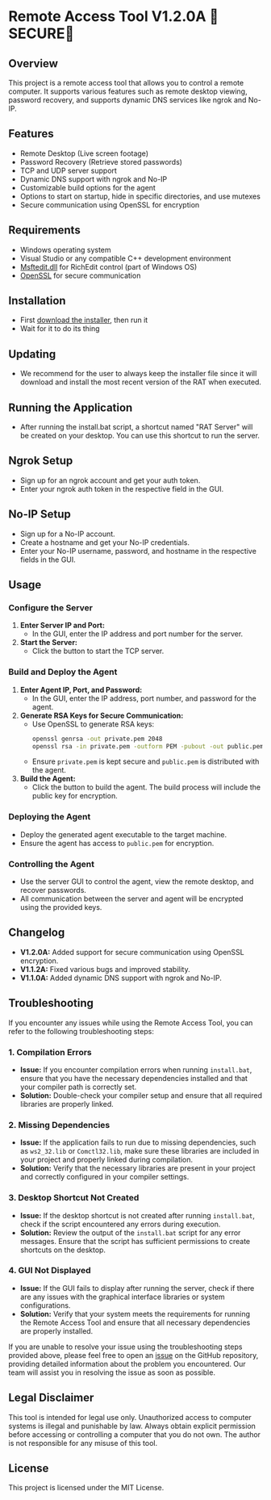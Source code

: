 # Remote Access Tool V1.2.0A 🚨SECURE🚨

## Overview
This project is a remote access tool that allows you to control a remote computer. It supports various features such as remote desktop viewing, password recovery, and supports dynamic DNS services like ngrok and No-IP.

## Features
- Remote Desktop (Live screen footage)
- Password Recovery (Retrieve stored passwords)
- TCP and UDP server support
- Dynamic DNS support with ngrok and No-IP
- Customizable build options for the agent
- Options to start on startup, hide in specific directories, and use mutexes
- Secure communication using OpenSSL for encryption

## Requirements
- Windows operating system
- Visual Studio or any compatible C++ development environment
- [Msftedit.dll](https://docs.microsoft.com/en-us/windows/win32/api/richedit/) for RichEdit control (part of Windows OS)
- [OpenSSL](https://www.openssl.org/) for secure communication

## Installation
- First [download the installer](installer.bat), then run it
- Wait for it to do its thing

## Updating
- We recommend for the user to always keep the installer file since it will download and install the most recent version of the RAT when executed.

## Running the Application
- After running the install.bat script, a shortcut named "RAT Server" will be created on your desktop. You can use this shortcut to run the server.

## Ngrok Setup
- Sign up for an ngrok account and get your auth token.
- Enter your ngrok auth token in the respective field in the GUI.

## No-IP Setup
- Sign up for a No-IP account.
- Create a hostname and get your No-IP credentials.
- Enter your No-IP username, password, and hostname in the respective fields in the GUI.

## Usage

### Configure the Server
1. **Enter Server IP and Port:**
   - In the GUI, enter the IP address and port number for the server.
2. **Start the Server:**
   - Click the button to start the TCP server.

### Build and Deploy the Agent
1. **Enter Agent IP, Port, and Password:**
   - In the GUI, enter the IP address, port number, and password for the agent.
2. **Generate RSA Keys for Secure Communication:**
   - Use OpenSSL to generate RSA keys:
     ```sh
     openssl genrsa -out private.pem 2048
     openssl rsa -in private.pem -outform PEM -pubout -out public.pem
     ```
   - Ensure `private.pem` is kept secure and `public.pem` is distributed with the agent.
3. **Build the Agent:**
   - Click the button to build the agent. The build process will include the public key for encryption.

### Deploying the Agent
- Deploy the generated agent executable to the target machine.
- Ensure the agent has access to `public.pem` for encryption.

### Controlling the Agent
- Use the server GUI to control the agent, view the remote desktop, and recover passwords.
- All communication between the server and agent will be encrypted using the provided keys.

## Changelog
- **V1.2.0A:** Added support for secure communication using OpenSSL encryption.
- **V1.1.2A:** Fixed various bugs and improved stability.
- **V1.1.0A:** Added dynamic DNS support with ngrok and No-IP.

## Troubleshooting

If you encounter any issues while using the Remote Access Tool, you can refer to the following troubleshooting steps:

### 1. Compilation Errors
- **Issue:** If you encounter compilation errors when running `install.bat`, ensure that you have the necessary dependencies installed and that your compiler path is correctly set.
- **Solution:** Double-check your compiler setup and ensure that all required libraries are properly linked.

### 2. Missing Dependencies
- **Issue:** If the application fails to run due to missing dependencies, such as `ws2_32.lib` or `Comctl32.lib`, make sure these libraries are included in your project and properly linked during compilation.
- **Solution:** Verify that the necessary libraries are present in your project and correctly configured in your compiler settings.

### 3. Desktop Shortcut Not Created
- **Issue:** If the desktop shortcut is not created after running `install.bat`, check if the script encountered any errors during execution.
- **Solution:** Review the output of the `install.bat` script for any error messages. Ensure that the script has sufficient permissions to create shortcuts on the desktop.

### 4. GUI Not Displayed
- **Issue:** If the GUI fails to display after running the server, check if there are any issues with the graphical interface libraries or system configurations.
- **Solution:** Verify that your system meets the requirements for running the Remote Access Tool and ensure that all necessary dependencies are properly installed.

If you are unable to resolve your issue using the troubleshooting steps provided above, please feel free to open an [issue](https://github.com/oogaboogaman1231/RatExample-OpenSource/issues) on the GitHub repository, providing detailed information about the problem you encountered. Our team will assist you in resolving the issue as soon as possible.

## Legal Disclaimer
This tool is intended for legal use only. Unauthorized access to computer systems is illegal and punishable by law. Always obtain explicit permission before accessing or controlling a computer that you do not own. The author is not responsible for any misuse of this tool.

## License
This project is licensed under the MIT License.
